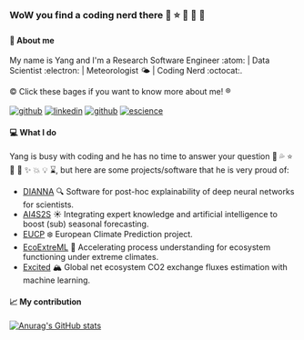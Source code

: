### WoW you find a coding nerd there 👋 :star: :rainbow: :rocket: :beers:

#### :stars: About me
My name is Yang and I'm a Research Software Engineer :atom: | Data Scientist :electron: | Meteorologist :sun_behind_small_cloud: | Coding Nerd :octocat:.

:copyright: Click these bages if you want to know more about me! :registered: <br>
<br>
[![github](https://img.shields.io/badge/GitHub-000000?style=flat&logo=GitHub&logoColor=white)](https://github.com/geek-yang)
[![linkedin](https://img.shields.io/badge/LinkedIn-blue?style=flat&logo=linkedin&logoColor=white)](https://www.linkedin.com/in/yang1991escience/)
[![github](https://img.shields.io/badge/ORCID-ffffff?style=flat&logo=orcid&logoColor=green)](https://orcid.org/0000-0002-1966-8460)
[![escience](https://img.shields.io/badge/eScience-yellow?style=flat&logo=/e/&logoColor=white)](https://www.esciencecenter.nl/team/yang-liu/)


#### :computer: What I do
Yang is busy with coding and he has no time to answer your question :wrench: :sweat_drops: :star: :hammer: :anger: :sparkles: :boom: :bulb: :hourglass:, but here are some projects/software that he is very proud of:
- [DIANNA](https://github.com/dianna-ai) :mag: Software for post-hoc explainability of deep neural networks for scientists.
- [AI4S2S](https://github.com/AI4S2S) :sunny: Integrating expert knowledge and artificial intelligence to boost (sub) seasonal forecasting.
- [EUCP](https://github.com/eucp-project) :snowflake: European Climate Prediction project.
- [EcoExtreML](https://github.com/EcoExtreML) :herb: Accelerating process understanding for ecosystem functioning under extreme climates.
- [Excited](https://github.com/EXCITED-CO2) :mountain_snow: Global net ecosystem CO2 exchange fluxes estimation with machine learning.

#### :chart_with_upwards_trend: My contribution
[![Anurag's GitHub stats](https://github-readme-stats.vercel.app/api?username=geek-yang&show_icons=true&theme=prussian)](https://github.com/anuraghazra/github-readme-stats)
<br>
<!-- [![Top Langs](https://github-readme-stats.vercel.app/api/top-langs/?username=geek-yang&layout=compact&hide=jupyter%20notebook)](https://github.com/anuraghazra/github-readme-stats) -->
